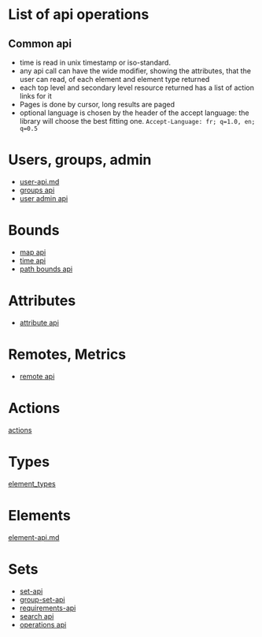 
# List of api operations

## Common api

* time is read in unix timestamp or iso-standard.
* any api call can have the wide modifier, showing the attributes, that the user can read, of each element and element type returned
* each top level and secondary level resource returned has a list of action links for it
* Pages is done by cursor, long results are paged
* optional language is chosen by the header of the accept language: the library will choose the best fitting one. `Accept-Language: fr; q=1.0, en; q=0.5`

# Users, groups, admin
* [user-api.md](step-0-users-groups/user-api.md)
* [groups api](step-0-users-groups/group-api.md)
* [user admin api](step-0-users-groups/user-admin-tasks.md)


# Bounds
* [map api](step-1-bounds/location-api.md)
* [time api](step-1-bounds/time-api.md)
* [path bounds api](step-1-bounds/path-api.md)


# Attributes
* [attribute api](step-2-attributes/attribute-api.md)


# Remotes, Metrics
* [remote api](step-3-remotes/remote-api.md)



# Actions
[actions](step-4-actions/actions-api.md)

# Types
[element_types](step-5-types/type-api.md)

# Elements
[element-api.md](step-6-elements/element-api.md)

# Sets
* [set-api](step-7-sets/set-api.md)
* [group-set-api](step-7-sets/group-set-api.md)
* [requirements-api](step-7-sets/requirements-api.md)
* [search api](step-7-sets/search-api.md)
* [operations api](step-7-sets/operations-api.md)
